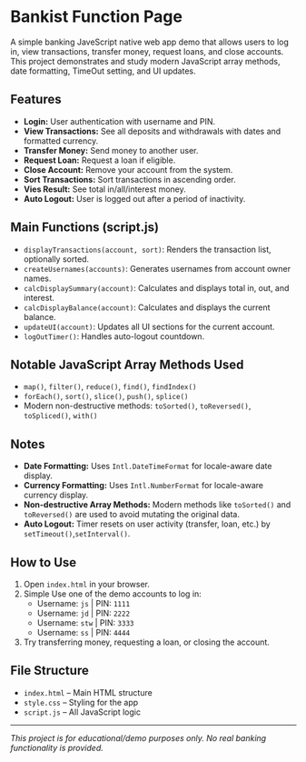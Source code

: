 # Bankist Function Page

A simple banking JaveScript native web app demo that allows users to log in, view transactions, transfer money, request loans, and close accounts. This project demonstrates and study modern JavaScript array methods, date formatting, TimeOut setting, and UI updates.

## Features

- **Login:** User authentication with username and PIN.
- **View Transactions:** See all deposits and withdrawals with dates and formatted currency.
- **Transfer Money:** Send money to another user.
- **Request Loan:** Request a loan if eligible.
- **Close Account:** Remove your account from the system.
- **Sort Transactions:** Sort transactions in ascending order.
- **Vies Result:** See total in/all/interest money.
- **Auto Logout:** User is logged out after a period of inactivity.

## Main Functions (script.js)

- `displayTransactions(account, sort)`: Renders the transaction list, optionally sorted.
- `createUsernames(accounts)`: Generates usernames from account owner names.
- `calcDisplaySummary(account)`: Calculates and displays total in, out, and interest.
- `calcDisplayBalance(account)`: Calculates and displays the current balance.
- `updateUI(account)`: Updates all UI sections for the current account.
- `logOutTimer()`: Handles auto-logout countdown.

## Notable JavaScript Array Methods Used

- `map()`, `filter()`, `reduce()`, `find()`, `findIndex()`
- `forEach()`, `sort()`, `slice()`, `push()`, `splice()`
- Modern non-destructive methods: `toSorted()`, `toReversed()`, `toSpliced()`, `with()`

## Notes

- **Date Formatting:** Uses `Intl.DateTimeFormat` for locale-aware date display.
- **Currency Formatting:** Uses `Intl.NumberFormat` for locale-aware currency display.
- **Non-destructive Array Methods:** Modern methods like `toSorted()` and `toReversed()` are used to avoid mutating the original data.
- **Auto Logout:** Timer resets on user activity (transfer, loan, etc.) by `setTimeout()`,`setInterval()`.

## How to Use

1. Open `index.html` in your browser.
2. Simple Use one of the demo accounts to log in:
    - Username: `js` | PIN: `1111`
    - Username: `jd` | PIN: `2222`
    - Username: `stw` | PIN: `3333`
    - Username: `ss` | PIN: `4444`
3. Try transferring money, requesting a loan, or closing the account.

## File Structure

- `index.html` – Main HTML structure
- `style.css` – Styling for the app
- `script.js` – All JavaScript logic

---

*This project is for educational/demo purposes only. No real banking functionality is provided.*
